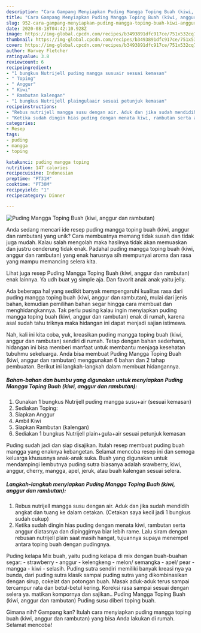 ```yaml
---
description: "Cara Gampang Menyiapkan Puding Mangga Toping Buah (kiwi, anggur dan rambutan), Lezat Sekali"
title: "Cara Gampang Menyiapkan Puding Mangga Toping Buah (kiwi, anggur dan rambutan), Lezat Sekali"
slug: 952-cara-gampang-menyiapkan-puding-mangga-toping-buah-kiwi-anggur-dan-rambutan-lezat-sekali
date: 2020-08-18T04:42:10.928Z
image: https://img-global.cpcdn.com/recipes/b3493891dfc917ce/751x532cq70/puding-mangga-toping-buah-kiwi-anggur-dan-rambutan-foto-resep-utama.jpg
thumbnail: https://img-global.cpcdn.com/recipes/b3493891dfc917ce/751x532cq70/puding-mangga-toping-buah-kiwi-anggur-dan-rambutan-foto-resep-utama.jpg
cover: https://img-global.cpcdn.com/recipes/b3493891dfc917ce/751x532cq70/puding-mangga-toping-buah-kiwi-anggur-dan-rambutan-foto-resep-utama.jpg
author: Harvey Fletcher
ratingvalue: 3.8
reviewcount: 6
recipeingredient:
- "1 bungkus Nutrijell puding mangga susuair sesuai kemasan"
- " Toping"
- " Anggur"
- " Kiwi"
- " Rambutan kalengan"
- "1 bungkus Nutrijell plaingulaair sesuai petunjuk kemasan"
recipeinstructions:
- "Rebus nutrijell mangga susu dengan air. Aduk dan jika sudah mendidih angkat dan tuang ke dalam cetakan. (Cetakan saya kecil jadi 1 bungkus sudah cukup)"
- "Ketika sudah dingin hias puding dengan menata kiwi, rambutan serta anggur diatasnya dan dipinggirnya biar lebih rame. Lalu siram dengan rebusan nutrijell plain saat masih hangat, tujuannya supaya menempel antara toping buah dengan pudingnya."
categories:
- Resep
tags:
- puding
- mangga
- toping

katakunci: puding mangga toping 
nutrition: 147 calories
recipecuisine: Indonesian
preptime: "PT31M"
cooktime: "PT30M"
recipeyield: "1"
recipecategory: Dinner

---
```



![Puding Mangga Toping Buah (kiwi, anggur dan rambutan)](https://img-global.cpcdn.com/recipes/b3493891dfc917ce/751x532cq70/puding-mangga-toping-buah-kiwi-anggur-dan-rambutan-foto-resep-utama.jpg)

Anda sedang mencari ide resep puding mangga toping buah (kiwi, anggur dan rambutan) yang unik? Cara membuatnya memang tidak susah dan tidak juga mudah. Kalau salah mengolah maka hasilnya tidak akan memuaskan dan justru cenderung tidak enak. Padahal puding mangga toping buah (kiwi, anggur dan rambutan) yang enak harusnya sih mempunyai aroma dan rasa yang mampu memancing selera kita.

Lihat juga resep Puding Mangga Toping Buah (kiwi, anggur dan rambutan) enak lainnya. Ya udh buat yg simple aja. Dan favorit anak anak yaitu jelly.

Ada beberapa hal yang sedikit banyak mempengaruhi kualitas rasa dari puding mangga toping buah (kiwi, anggur dan rambutan), mulai dari jenis bahan, kemudian pemilihan bahan segar hingga cara membuat dan menghidangkannya. Tak perlu pusing kalau ingin menyiapkan puding mangga toping buah (kiwi, anggur dan rambutan) enak di rumah, karena asal sudah tahu triknya maka hidangan ini dapat menjadi sajian istimewa.


Nah, kali ini kita coba, yuk, kreasikan puding mangga toping buah (kiwi, anggur dan rambutan) sendiri di rumah. Tetap dengan bahan sederhana, hidangan ini bisa memberi manfaat untuk membantu menjaga kesehatan tubuhmu sekeluarga. Anda bisa membuat Puding Mangga Toping Buah (kiwi, anggur dan rambutan) menggunakan 6 bahan dan 2 tahap pembuatan. Berikut ini langkah-langkah dalam membuat hidangannya.

<!--inarticleads1-->

##### Bahan-bahan dan bumbu yang digunakan untuk menyiapkan Puding Mangga Toping Buah (kiwi, anggur dan rambutan):

1. Gunakan 1 bungkus Nutrijell puding mangga susu+air (sesuai kemasan)
1. Sediakan  Toping:
1. Siapkan  Anggur
1. Ambil  Kiwi
1. Siapkan  Rambutan (kalengan)
1. Sediakan 1 bungkus Nutrijell plain+gula+air sesuai petunjuk kemasan


Puding sudah jadi dan siap disajikan. Itulah resep membuat puding buah mangga yang enaknya kebangetan. Selamat mencoba resep ini dan semoga keluarga khususnya anak-anak suka. Buah yang digunakan untuk mendampingi lembutnya puding sutra biasanya adalah srawberry, kiwi, anggur, cherry, mangga, apel, jeruk, atau buah kalengan sesuai selera. 

<!--inarticleads2-->

##### Langkah-langkah menyiapkan Puding Mangga Toping Buah (kiwi, anggur dan rambutan):

1. Rebus nutrijell mangga susu dengan air. Aduk dan jika sudah mendidih angkat dan tuang ke dalam cetakan. (Cetakan saya kecil jadi 1 bungkus sudah cukup)
1. Ketika sudah dingin hias puding dengan menata kiwi, rambutan serta anggur diatasnya dan dipinggirnya biar lebih rame. Lalu siram dengan rebusan nutrijell plain saat masih hangat, tujuannya supaya menempel antara toping buah dengan pudingnya.


Puding kelapa Mix buah, yaitu puding kelapa di mix dengan buah-buahan segar: - strawberry - anggur - kelengkeng - melon/ semangka - apel/ pear - mangga - kiwi - selasih. Puding sutra sendiri memiliki banyak kreasi nya ya bunda, dari puding sutra klasik sampai puding sutra yang dikombinasikan dengan sirup, cokelat dan potongan buah. Masak aduk-aduk terus sampai tercampur rata dan betul-betul kering. Koreksi rasa sampai sesuai dengan selera ya. matikan kompornya dan sajikan.. Puding Mangga Toping Buah (kiwi, anggur dan rambutan) Puding susu diberi toping buah. 

Gimana nih? Gampang kan? Itulah cara menyiapkan puding mangga toping buah (kiwi, anggur dan rambutan) yang bisa Anda lakukan di rumah. Selamat mencoba!
